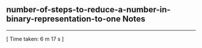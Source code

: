 <h2>number-of-steps-to-reduce-a-number-in-binary-representation-to-one Notes</h2><hr>[ Time taken: 6 m 17 s ]
